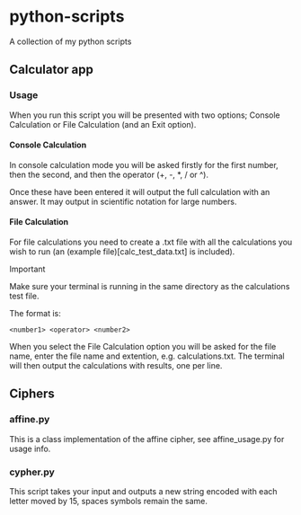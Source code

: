 # python-scripts
A collection of my python scripts

## Calculator app

### Usage

When you run this script you will be presented with two options; Console Calculation or File Calculation (and an Exit option).

#### Console Calculation

In console calculation mode you will be asked firstly for the first number, then the second, and then the operator (+, -, *, / or ^).

Once these have been entered it will output the full calculation with an answer. It may output in scientific notation for large numbers.

#### File Calculation

For file calculations you need to create a .txt file with all the calculations you wish to run (an (example file)[calc_test_data.txt] is included).

> [!important]
> Make sure your terminal is running in the same directory as the calculations test file.

The format is:

```
<number1> <operator> <number2>
```

When you select the File Calculation option you will be asked for the file name, enter the file name and extention, e.g. calculations.txt. The terminal will then output the calculations with results, one per line.

## Ciphers

### affine.py

This is a class implementation of the affine cipher, see affine_usage.py for usage info.

### cypher.py

This script takes your input and outputs a new string encoded with each letter moved by 15, spaces symbols remain the same.
